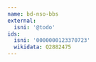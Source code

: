 ```yaml
---
name: bd-nso-bbs
external:
  isni: '@todo'
ids:
  isni: '0000000123370723'
  wikidata: Q2882475
---
```

